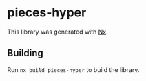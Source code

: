 # pieces-hyper

This library was generated with [Nx](https://nx.dev).

## Building

Run `nx build pieces-hyper` to build the library.
